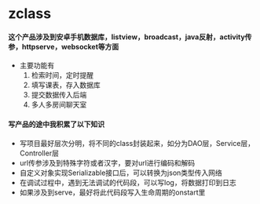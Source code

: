 # zclass

#### 这个产品涉及到安卓手机数据库，listview，broadcast，java反射，activity传参，httpserve，websocket等方面
- 主要功能有
  1. 检索时间，定时提醒
  2. 填写课表，存入数据库
  3. 提交数据传入后端
  4. 多人多房间聊天室

#### 写产品的途中我积累了以下知识
- 写项目最好层次分明，将不同的class封装起来，如分为DAO层，Service层，Controller层
- url传参涉及到特殊字符或者汉字，要对url进行编码和解码
- 自定义对象实现Serializable接口后，可以转换为json类型传入网络
- 在调试过程中，遇到无法调试的代码段，可以写log，将数据打印到日志
- 如果涉及到serve，最好将此代码段写入生命周期的onstart里
